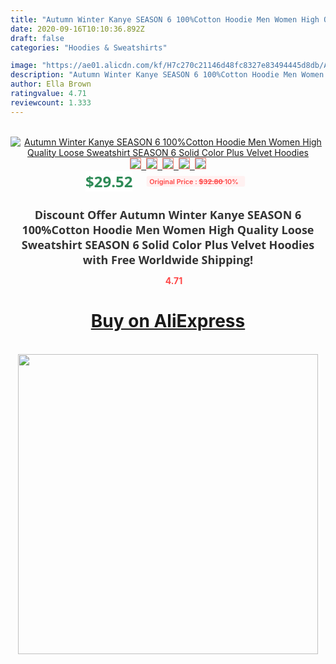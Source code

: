 ```yaml
---
title: "Autumn Winter Kanye SEASON 6 100%Cotton Hoodie Men Women High Quality Loose Sweatshirt SEASON 6 Solid Color Plus Velvet Hoodies"
date: 2020-09-16T10:10:36.892Z
draft: false
categories: "Hoodies & Sweatshirts"

image: "https://ae01.alicdn.com/kf/H7c270c21146d48fc8327e83494445d8db/Autumn-Winter-Kanye-SEASON-6-100-Cotton-Hoodie-Men-Women-High-Quality-Loose-Sweatshirt-SEASON-6.jpg"
description: "Autumn Winter Kanye SEASON 6 100%Cotton Hoodie Men Women High Quality Loose Sweatshirt SEASON 6 Solid Color Plus Velvet Hoodies"
author: Ella Brown
ratingvalue: 4.71
reviewcount: 1.333
---
```

<br>
<div style="text-align: center;">
<a href="https://s.click.aliexpress.com/e/_AO9Yu9" target="_blank" rel="nofollow noopener noreferrer"><img alt="Autumn Winter Kanye SEASON 6 100%Cotton Hoodie Men Women High Quality Loose Sweatshirt SEASON 6 Solid Color Plus Velvet Hoodies" class="magnifier-image" src="https://ae01.alicdn.com/kf/H7c270c21146d48fc8327e83494445d8db/Autumn-Winter-Kanye-SEASON-6-100-Cotton-Hoodie-Men-Women-High-Quality-Loose-Sweatshirt-SEASON-6.jpg_640x640.jpg">
<br>
<img style="border:1px solid salmon" src="https://ae01.alicdn.com/kf/H7c270c21146d48fc8327e83494445d8db/Autumn-Winter-Kanye-SEASON-6-100-Cotton-Hoodie-Men-Women-High-Quality-Loose-Sweatshirt-SEASON-6.jpg_120x120.jpg">&nbsp;&nbsp;<img style="border:1px solid salmon" src="https://ae01.alicdn.com/kf/Hf9545550c359495dbd9063f3a2286f58w/Autumn-Winter-Kanye-SEASON-6-100-Cotton-Hoodie-Men-Women-High-Quality-Loose-Sweatshirt-SEASON-6.jpg_120x120.jpg">&nbsp;&nbsp;<img style="border:1px solid salmon" src="https://ae01.alicdn.com/kf/H4e95b47c03c741faa1865bf0d237c656a/Autumn-Winter-Kanye-SEASON-6-100-Cotton-Hoodie-Men-Women-High-Quality-Loose-Sweatshirt-SEASON-6.jpg_120x120.jpg">&nbsp;&nbsp;<img style="border:1px solid salmon" src="_120x120.jpg">&nbsp;&nbsp;<img style="border:1px solid salmon" src="https://ae01.alicdn.com/kf/H8ad3211fae08459391a9a32715af4d94q/Autumn-Winter-Kanye-SEASON-6-100-Cotton-Hoodie-Men-Women-High-Quality-Loose-Sweatshirt-SEASON-6.jpg_120x120.jpg"></a></div><br0>
<div style="text-align: center;"><span style="background-color: white; border: 0px; box-sizing: border-box; color: seagreen; display: inline-block; font-family: &quot;open sans&quot; , &quot;arial&quot; , &quot;helvetica&quot; , sans-serif , &quot;heiti&quot;; font-size: 24px; font-stretch: inherit; font-weight: 700; line-height: inherit; margin: 0px 10px 0px 0px; padding: 0px; vertical-align: middle;">$29.52 </span>
<span style="background: rgb(255 , 241 , 241); border-radius: 3px; border: 0px; box-sizing: border-box; color: #ff4747; display: inline-block; font-family: inherit; font-size: 12px; font-stretch: inherit; font-style: inherit; font-variant: inherit; font-weight: 600; line-height: inherit; margin: 0px; padding: 2px 5px; transform: scale(0.9); vertical-align: middle;">Original Price : <b style="text-decoration: line-through;">$32.80 </b> 10%&nbsp;&nbsp;</span></div>
<h1 style="color: #333333; display: inline-block; font-family: &quot;open sans&quot; , &quot;arial&quot; , &quot;helvetica&quot; , sans-serif , &quot;heiti&quot;; font-size: 18px; font-stretch: inherit; font-weight: 700; text-align: center;">Discount Offer Autumn Winter Kanye SEASON 6 100%Cotton Hoodie Men Women High Quality Loose Sweatshirt SEASON 6 Solid Color Plus Velvet Hoodies with Free Worldwide Shipping!</h1>
<div style="color: #ff4747; text-align: center;">
<img src="https://4.bp.blogspot.com/-M0ZcTcb-5uY/XleCXlxnR4I/AAAAAAAAAEc/OrjgMkXV1oMQFaCRZj5HQwOCBcu3w1FegCPcBGAYYCw/s1600/star.png" style="height: 15px;">&nbsp;<b>4.71</b></div>
<div class="button_cont" align="center"><a class="buynow_a" href="https://s.click.aliexpress.com/e/_AO9Yu9" target="_blank" rel="nofollow noopener noreferrer"><H1>Buy on AliExpress</H1></a></div><br>
<div class="separator" style="clear: both; text-align: center;">
<img src="https://lh3.googleusercontent.com/-pTy5HemUv9M/XlePHvY0dAI/AAAAAAAAAE4/0nX5iRUoIWY8eMW9Dpxeirr157OZliDIgCLcBGAsYHQ/s1600/badge.gif" width="480">
</div>
